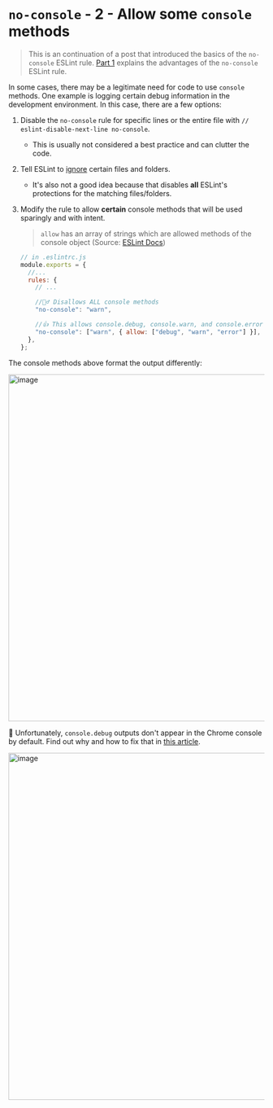 # `no-console` - 2 - Allow some `console` methods

> This is an continuation of a post that introduced the basics of the `no-console` ESLint rule. [Part 1](../eslint/no-console-1-disallow-all-console-methods.md) explains the advantages of the `no-console` ESLint rule.

In some cases, there may be a legitimate need for code to use `console` methods. One example is logging certain debug information in the development environment. In this case, there are a few options:

1. Disable the `no-console` rule for specific lines or the entire file with `// eslint-disable-next-line no-console`.

   - This is usually not considered a best practice and can clutter the code.

1. Tell ESLint to [ignore](https://eslint.org/docs/latest/user-guide/configuring/ignoring-code) certain files and folders.

   - It's also not a good idea because that disables **all** ESLint's protections for the matching files/folders.

1. Modify the rule to allow **certain** console methods that will be used sparingly and with intent.

   > `allow` has an array of strings which are allowed methods of the console object (Source: [ESLint Docs](https://eslint.org/docs/latest/rules/no-console#options))

   ```js
   // in .eslintrc.js
   module.exports = {
     //...
     rules: {
       // ...

       //🙅‍♂️ Disallows ALL console methods
       "no-console": "warn",

       //👍 This allows console.debug, console.warn, and console.error
       "no-console": ["warn", { allow: ["debug", "warn", "error"] }],
     },
   };
   ```

The console methods above format the output differently:

<img width="682" alt="image" src="https://user-images.githubusercontent.com/24983797/188304293-5fb33951-3eae-4120-9e60-280e0a07a660.png">

🚨 Unfortunately, `console.debug` outputs don't appear in the Chrome console by default. Find out why and how to fix that in [this article](../chrome/devtools-show-console-debug-output.md).

<img width="682" alt="image" src="https://user-images.githubusercontent.com/24983797/188303985-5b6a68a1-0a8d-446c-a70d-4638d14b7642.png">
